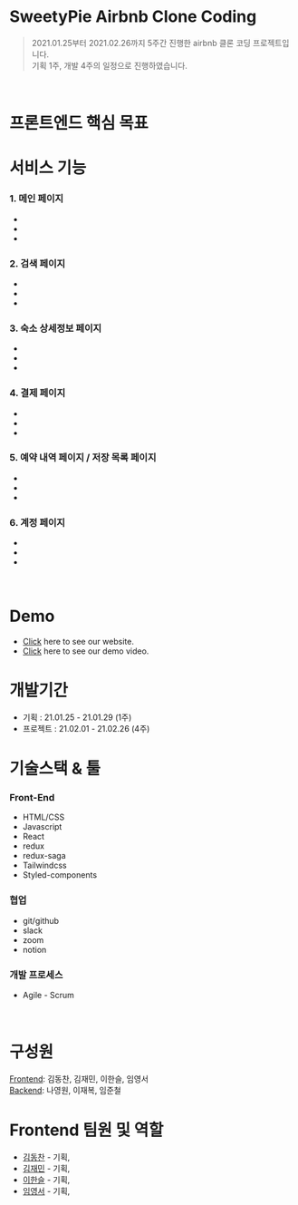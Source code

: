 # SweetyPie Airbnb Clone Coding
> 2021.01.25부터 2021.02.26까지 5주간 진행한 airbnb 클론 코딩 프로젝트입니다. <br>
> 기획 1주, 개발 4주의 일정으로 진행하였습니다.

<br>

# 프론트엔드 핵심 목표


# 서비스 기능
### 1. 메인 페이지
- 
- 
-

### 2. 검색 페이지
- 
- 
-

### 3. 숙소 상세정보 페이지
- 
- 
-

### 4. 결제 페이지
- 
- 
-

### 5. 예약 내역 페이지 / 저장 목록 페이지
- 
- 
-

### 6. 계정 페이지
- 
- 
-

<br>

# Demo
- [Click]() here to see our website.
- [Click]() here to see our demo video.


# 개발기간
- 기획 : 21.01.25 - 21.01.29 (1주)
- 프로젝트 : 21.02.01 - 21.02.26 (4주)


# 기술스택 & 툴
### Front-End
- HTML/CSS
- Javascript
- React
- redux
- redux-saga
- Tailwindcss
- Styled-components

### 협업
- git/github
- slack
- zoom
- notion

### 개발 프로세스
- Agile - Scrum

<br>

# 구성원
[Frontend](https://github.com/Fds17-FinalProject/SweetyPie_Frontend): 김동찬, 김재민, 이한슬, 임영서 <br>
[Backend](github.com/Fds17-FinalProject/SweetyPie_Backend): 나영원, 이재복, 임준철

# Frontend 팀원 및 역할
- [김동찬](https://github.com/dongchan-K) - 기획,
- [김재민](https://github.com/Kim-Jaemin420) - 기획,
- [이한슬](https://github.com/hanseul-lee) - 기획, 
- [임영서](https://github.com/youngseo-im) - 기획, 
